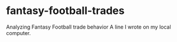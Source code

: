 # fantasy-football-trades
 Analyzing Fantasy Football trade behavior
A line I wrote on my local computer.
